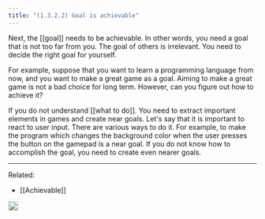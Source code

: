 ```yaml
---
title: "(1.3.2.2) Goal is achievable"
---
```


Next, the [[goal]] needs to be achievable. In other words, you need a goal that is not too far from you. The goal of others is irrelevant. You need to decide the right goal for yourself.

For example, suppose that you want to learn a programming language from now, and you want to make a great game as a goal. Aiming to make a great game is not a bad choice for long term. However, can you figure out how to achieve it?

If you do not understand [[what to do]]. You need to extract important elements in games and create near goals. Let's say that it is important to react to user input. There are various ways to do it. For example, to make the program which changes the background color when the user presses the button on the gamepad is a near goal. If you do not know how to accomplish the goal, you need to create even nearer goals.

---

Related:

- [[Achievable]]
<img src='https://scrapbox.io/api/pages/nishio-en/en/icon' alt='en.icon' height="19.5"/>